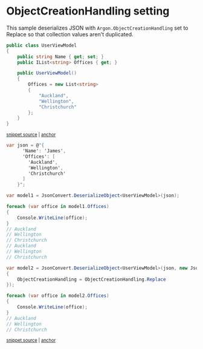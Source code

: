 # ObjectCreationHandling setting

This sample deserializes JSON with `Argon.ObjectCreationHandling` set to Replace so that collection values aren't duplicated.

<!-- snippet: DeserializeObjectCreationHandlingTypes -->
<a id='snippet-deserializeobjectcreationhandlingtypes'></a>
```cs
public class UserViewModel
{
    public string Name { get; set; }
    public IList<string> Offices { get; }

    public UserViewModel()
    {
        Offices = new List<string>
        {
            "Auckland",
            "Wellington",
            "Christchurch"
        };
    }
}
```
<sup><a href='/src/Tests/Documentation/Samples/Serializer/DeserializeObjectCreationHandling.cs#L7-L23' title='Snippet source file'>snippet source</a> | <a href='#snippet-deserializeobjectcreationhandlingtypes' title='Start of snippet'>anchor</a></sup>
<!-- endSnippet -->

<!-- snippet: DeserializeObjectCreationHandlingUsage -->
<a id='snippet-deserializeobjectcreationhandlingusage'></a>
```cs
var json = @"{
      'Name': 'James',
      'Offices': [
        'Auckland',
        'Wellington',
        'Christchurch'
      ]
    }";

var model1 = JsonConvert.DeserializeObject<UserViewModel>(json);

foreach (var office in model1.Offices)
{
    Console.WriteLine(office);
}
// Auckland
// Wellington
// Christchurch
// Auckland
// Wellington
// Christchurch

var model2 = JsonConvert.DeserializeObject<UserViewModel>(json, new JsonSerializerSettings
{
    ObjectCreationHandling = ObjectCreationHandling.Replace
});

foreach (var office in model2.Offices)
{
    Console.WriteLine(office);
}
// Auckland
// Wellington
// Christchurch
```
<sup><a href='/src/Tests/Documentation/Samples/Serializer/DeserializeObjectCreationHandling.cs#L28-L63' title='Snippet source file'>snippet source</a> | <a href='#snippet-deserializeobjectcreationhandlingusage' title='Start of snippet'>anchor</a></sup>
<!-- endSnippet -->
